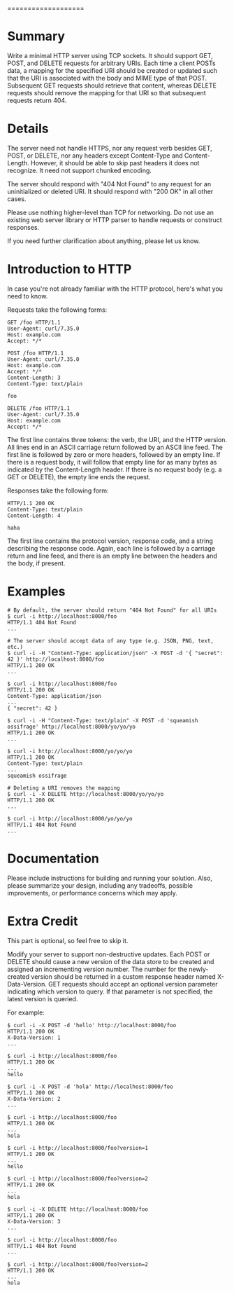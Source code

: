 ===================

# Summary

Write a minimal HTTP server using TCP sockets.  It should support GET,
POST, and DELETE requests for arbitrary URIs.  Each time a client
POSTs data, a mapping for the specified URI should be created or
updated such that the URI is associated with the body and MIME type of
that POST.  Subsequent GET requests should retrieve that content,
whereas DELETE requests should remove the mapping for that URI so that
subsequent requests return 404.


# Details

The server need not handle HTTPS, nor any request verb besides GET,
POST, or DELETE, nor any headers except Content-Type and
Content-Length.  However, it should be able to skip past headers it
does not recognize.  It need not support chunked encoding.

The server should respond with "404 Not Found" to any request for an
uninitialized or deleted URI.  It should respond with "200 OK" in all
other cases.

Please use nothing higher-level than TCP for networking.  Do not use
an existing web server library or HTTP parser to handle requests or
construct responses.

If you need further clarification about anything, please let us know.


# Introduction to HTTP

In case you're not already familiar with the HTTP protocol, here's
what you need to know.

Requests take the following forms:

```
GET /foo HTTP/1.1
User-Agent: curl/7.35.0
Host: example.com
Accept: */*

```

```
POST /foo HTTP/1.1
User-Agent: curl/7.35.0
Host: example.com
Accept: */*
Content-Length: 3
Content-Type: text/plain

foo
```

```
DELETE /foo HTTP/1.1
User-Agent: curl/7.35.0
Host: example.com
Accept: */*

```

The first line contains three tokens: the verb, the URI, and the HTTP
version.  All lines end in an ASCII carriage return followed by an
ASCII line feed.  The first line is followed by zero or more headers,
followed by an empty line.  If there is a request body, it will follow
that empty line for as many bytes as indicated by the Content-Length
header.  If there is no request body (e.g. a GET or DELETE), the empty
line ends the request.

Responses take the following form:

```
HTTP/1.1 200 OK
Content-Type: text/plain
Content-Length: 4

haha
```

The first line contains the protocol version, response code, and a
string describing the response code.  Again, each line is followed by
a carriage return and line feed, and there is an empty line between
the headers and the body, if present.


# Examples

```{bash}
# By default, the server should return "404 Not Found" for all URIs
$ curl -i http://localhost:8000/foo
HTTP/1.1 404 Not Found
...

# The server should accept data of any type (e.g. JSON, PNG, text, etc.)
$ curl -i -H "Content-Type: application/json" -X POST -d '{ "secret": 42 }' http://localhost:8000/foo
HTTP/1.1 200 OK
...

$ curl -i http://localhost:8000/foo
HTTP/1.1 200 OK
Content-Type: application/json
...
{ "secret": 42 }

$ curl -i -H "Content-Type: text/plain" -X POST -d 'squeamish ossifrage' http://localhost:8000/yo/yo/yo
HTTP/1.1 200 OK
...

$ curl -i http://localhost:8000/yo/yo/yo
HTTP/1.1 200 OK
Content-Type: text/plain
...
squeamish ossifrage

# Deleting a URI removes the mapping
$ curl -i -X DELETE http://localhost:8000/yo/yo/yo
HTTP/1.1 200 OK
...

$ curl -i http://localhost:8000/yo/yo/yo
HTTP/1.1 404 Not Found
...
```

# Documentation

Please include instructions for building and running your solution.
Also, please summarize your design, including any tradeoffs, possible
improvements, or performance concerns which may apply.


# Extra Credit

This part is optional, so feel free to skip it.

Modify your server to support non-destructive updates.  Each POST or
DELETE should cause a new version of the data store to be created and
assigned an incrementing version number.  The number for the
newly-created version should be returned in a custom response header
named X-Data-Version.  GET requests should accept an optional version
parameter indicating which version to query.  If that parameter is not
specified, the latest version is queried.

For example:

```{bash}
$ curl -i -X POST -d 'hello' http://localhost:8000/foo
HTTP/1.1 200 OK
X-Data-Version: 1
...

$ curl -i http://localhost:8000/foo
HTTP/1.1 200 OK
...
hello

$ curl -i -X POST -d 'hola' http://localhost:8000/foo
HTTP/1.1 200 OK
X-Data-Version: 2
...

$ curl -i http://localhost:8000/foo
HTTP/1.1 200 OK
...
hola

$ curl -i http://localhost:8000/foo?version=1
HTTP/1.1 200 OK
...
hello

$ curl -i http://localhost:8000/foo?version=2
HTTP/1.1 200 OK
...
hola

$ curl -i -X DELETE http://localhost:8000/foo
HTTP/1.1 200 OK
X-Data-Version: 3
...

$ curl -i http://localhost:8000/foo
HTTP/1.1 404 Not Found
...

$ curl -i http://localhost:8000/foo?version=2
HTTP/1.1 200 OK
...
hola
```